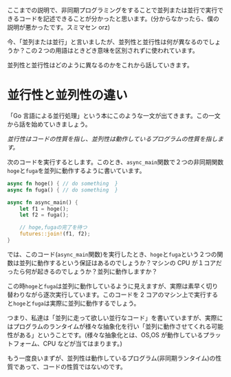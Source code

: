 ここまでの説明で、非同期プログラミングをすることで並列または並行で実行できるコードを記述できることが分かったと思います。(分からなかったら、僕の説明が悪かったです。スミマセン orz)

今、「並列または並行」と言いましたが、並列性と並行性は何が異なるのでしょうか？この２つの用語はときどき意味を区別されずに使われています。

並列性と並行性はどのように異なるのかをこれから話していきます。

# 並行性と並列性の違い

「Go 言語による並行処理」という本にこのような一文が出てきます。この一文から話を始めていきましょう。

_並行性はコードの性質を指し、並列性は動作しているプログラムの性質を指します。_

次のコードを実行するとします。このとき、`async_main`関数で２つの非同期関数`hoge`と`fuga`を並列に動作するように書いています。

```rust
async fn hoge() { // do something  }
async fn fuga() { // do something  }

async fn async_main() {
    let f1 = hoge();
    let f2 = fuga();

    // hoge,fugaの完了を待つ
    futures::join!(f1, f2);
}
```

では、このコード(`async_main`関数)を実行したとき、`hoge`と`fuga`という２つの関数は並列に動作するという保証はあるのでしょうか？マシンの CPU が１コアだったら何が起きるのでしょうか？並列に動作しますか？

この時`hoge`と`fuga`は並列に動作しているように見えますが、実際は素早く切り替わりながら逐次実行しています。このコードを 2 コアのマシン上で実行すると`hoge`と`fuga`は実際に並列に動作するでしょう。

つまり、私達は「並列に走って欲しい並行なコード」を書いていますが、実際にはプログラムのランタイムが様々な抽象化を行い「並列に動作させてくれる可能性がある」ということです。(様々な抽象化とは、OS,OS が動作しているプラットフォーム、CPU などが当てはまります。)

もう一度良いまずが、並列性は動作しているプログラム(非同期ランタイム)の性質であって、コードの性質ではないのです。
